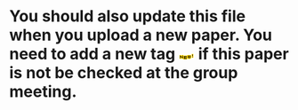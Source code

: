 # You should also update this file when you upload a new paper. You need to add a new tag ![](Basic_Images/new_tag.gif) if this paper is not be checked at the group meeting.
